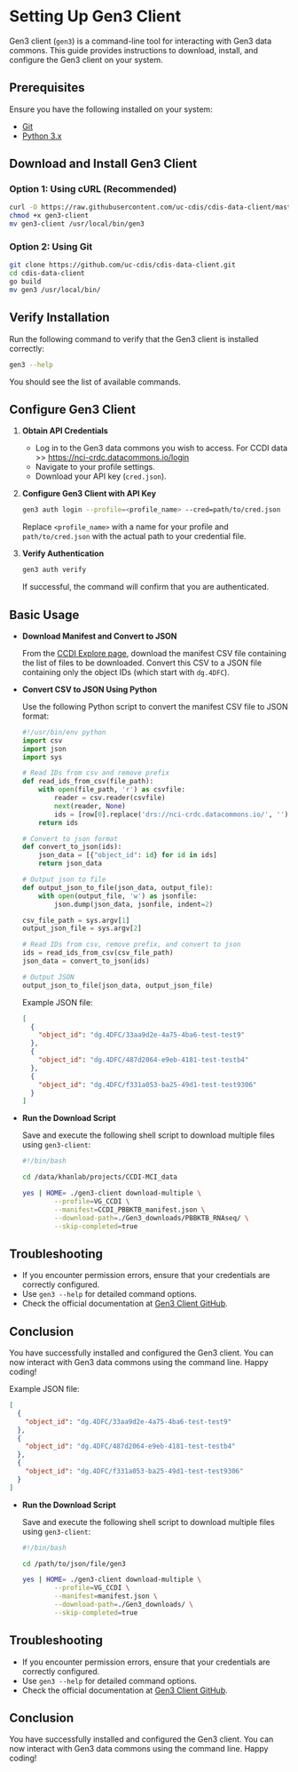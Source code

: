 # Setting Up Gen3 Client

Gen3 client (`gen3`) is a command-line tool for interacting with Gen3 data commons. This guide provides instructions to download, install, and configure the Gen3 client on your system.

## Prerequisites

Ensure you have the following installed on your system:

- [Git](https://git-scm.com/downloads)
- [Python 3.x](https://www.python.org/downloads/)

## Download and Install Gen3 Client

### Option 1: Using cURL (Recommended)

```sh
curl -O https://raw.githubusercontent.com/uc-cdis/cdis-data-client/master/gen3-client
chmod +x gen3-client
mv gen3-client /usr/local/bin/gen3
```

### Option 2: Using Git

```sh
git clone https://github.com/uc-cdis/cdis-data-client.git
cd cdis-data-client
go build
mv gen3 /usr/local/bin/
```

## Verify Installation

Run the following command to verify that the Gen3 client is installed correctly:

```sh
gen3 --help
```

You should see the list of available commands.

## Configure Gen3 Client

1. **Obtain API Credentials**

   - Log in to the Gen3 data commons you wish to access. For CCDI data >> https://nci-crdc.datacommons.io/login
   - Navigate to your profile settings.
   - Download your API key (`cred.json`).

2. **Configure Gen3 Client with API Key**

   ```sh
   gen3 auth login --profile=<profile_name> --cred=path/to/cred.json
   ```

   Replace `<profile_name>` with a name for your profile and `path/to/cred.json` with the actual path to your credential file.

3. **Verify Authentication**

   ```sh
   gen3 auth verify
   ```

   If successful, the command will confirm that you are authenticated.

## Basic Usage

- **Download Manifest and Convert to JSON**

  From the [CCDI Explore page](https://ccdi.cancer.gov/explore), download the manifest CSV file containing the list of files to be downloaded. Convert this CSV to a JSON file containing only the object IDs (which start with `dg.4DFC`).

- **Convert CSV to JSON Using Python**

  Use the following Python script to convert the manifest CSV file to JSON format:

  ```python
  #!/usr/bin/env python
  import csv
  import json
  import sys

  # Read IDs from csv and remove prefix
  def read_ids_from_csv(file_path):
      with open(file_path, 'r') as csvfile:
          reader = csv.reader(csvfile)
          next(reader, None)
          ids = [row[0].replace('drs://nci-crdc.datacommons.io/', '') for row in reader]
      return ids

  # Convert to json format
  def convert_to_json(ids):
      json_data = [{"object_id": id} for id in ids]
      return json_data

  # Output json to file
  def output_json_to_file(json_data, output_file):
      with open(output_file, 'w') as jsonfile:
          json.dump(json_data, jsonfile, indent=2)

  csv_file_path = sys.argv[1]
  output_json_file = sys.argv[2]

  # Read IDs from csv, remove prefix, and convert to json
  ids = read_ids_from_csv(csv_file_path)
  json_data = convert_to_json(ids)

  # Output JSON
  output_json_to_file(json_data, output_json_file)
  ```

  Example JSON file:

  ```json
  [
    {
      "object_id": "dg.4DFC/33aa9d2e-4a75-4ba6-test-test9"
    },
    {
      "object_id": "dg.4DFC/487d2064-e9eb-4181-test-testb4"
    },
    {
      "object_id": "dg.4DFC/f331a053-ba25-49d1-test-test9306"
    }
  ]
  ```

- **Run the Download Script**

  Save and execute the following shell script to download multiple files using `gen3-client`:

  ```sh
  #!/bin/bash

  cd /data/khanlab/projects/CCDI-MCI_data

  yes | HOME= ./gen3-client download-multiple \
          --profile=VG_CCDI \
          --manifest=CCDI_PBBKTB_manifest.json \
          --download-path=./Gen3_downloads/PBBKTB_RNAseq/ \
          --skip-completed=true
  ```

## Troubleshooting

- If you encounter permission errors, ensure that your credentials are correctly configured.
- Use `gen3 --help` for detailed command options.
- Check the official documentation at [Gen3 Client GitHub](https://github.com/uc-cdis/cdis-data-client).

## Conclusion

You have successfully installed and configured the Gen3 client. You can now interact with Gen3 data commons using the command line. Happy coding!

Example JSON file:

```json
[
  {
    "object_id": "dg.4DFC/33aa9d2e-4a75-4ba6-test-test9"
  },
  {
    "object_id": "dg.4DFC/487d2064-e9eb-4181-test-testb4"
  },
  {
    "object_id": "dg.4DFC/f331a053-ba25-49d1-test-test9306"
  }
]
```

- **Run the Download Script**

  Save and execute the following shell script to download multiple files using `gen3-client`:

  ```sh
  #!/bin/bash

  cd /path/to/json/file/gen3

  yes | HOME= ./gen3-client download-multiple \
          --profile=VG_CCDI \
          --manifest=manifest.json \
          --download-path=./Gen3_downloads/ \
          --skip-completed=true
  ```

## Troubleshooting

- If you encounter permission errors, ensure that your credentials are correctly configured.
- Use `gen3 --help` for detailed command options.
- Check the official documentation at [Gen3 Client GitHub](https://github.com/uc-cdis/cdis-data-client).

## Conclusion

You have successfully installed and configured the Gen3 client. You can now interact with Gen3 data commons using the command line. Happy coding!

